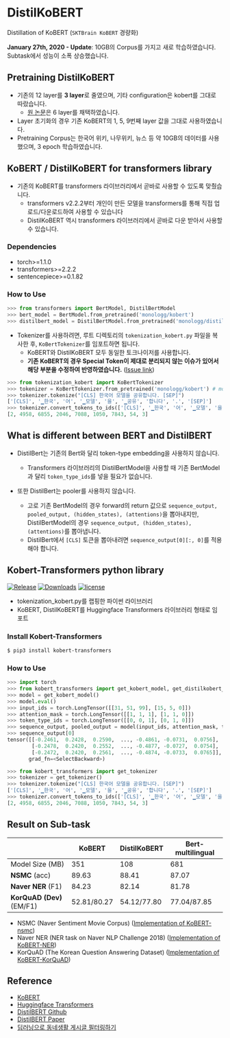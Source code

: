 # DistilKoBERT

Distillation of KoBERT (`SKTBrain KoBERT` 경량화)

**January 27th, 2020 - Update**: 10GB의 Corpus를 가지고 새로 학습하였습니다. Subtask에서 성능이 소폭 상승했습니다.

## Pretraining DistilKoBERT

- 기존의 12 layer를 **3 layer**로 줄였으며, 기타 configuration은 kobert를 그대로 따랐습니다.
  - [원 논문](https://arxiv.org/abs/1910.01108)은 6 layer를 채택하였습니다.
- Layer 초기화의 경우 기존 KoBERT의 1, 5, 9번째 layer 값을 그대로 사용하였습니다.
- Pretraining Corpus는 한국어 위키, 나무위키, 뉴스 등 약 10GB의 데이터를 사용했으며, 3 epoch 학습하였습니다.

## KoBERT / DistilKoBERT for transformers library

- 기존의 KoBERT를 transformers 라이브러리에서 곧바로 사용할 수 있도록 맞췄습니다.
  - transformers v2.2.2부터 개인이 만든 모델을 transformers를 통해 직접 업로드/다운로드하여 사용할 수 있습니다
  - DistilKoBERT 역시 transformers 라이브러리에서 곧바로 다운 받아서 사용할 수 있습니다.

### Dependencies

- torch>=1.1.0
- transformers>=2.2.2
- sentencepiece>=0.1.82

### How to Use

```python
>>> from transformers import BertModel, DistilBertModel
>>> bert_model = BertModel.from_pretrained('monologg/kobert')
>>> distilbert_model = DistilBertModel.from_pretrained('monologg/distilkobert')
```

- Tokenizer를 사용하려면, 루트 디렉토리의 `tokenization_kobert.py` 파일을 복사한 후, `KoBertTokenizer`를 임포트하면 됩니다.
  - KoBERT와 DistilKoBERT 모두 동일한 토크나이저를 사용합니다.
  - **기존 KoBERT의 경우 Special Token이 제대로 분리되지 않는 이슈가 있어서 해당 부분을 수정하여 반영하였습니다.** ([Issue link](https://github.com/SKTBrain/KoBERT/issues/11))

```python
>>> from tokenization_kobert import KoBertTokenizer
>>> tokenizer = KoBertTokenizer.from_pretrained('monologg/kobert') # monologg/distilkobert도 동일
>>> tokenizer.tokenize("[CLS] 한국어 모델을 공유합니다. [SEP]")
['[CLS]', '▁한국', '어', '▁모델', '을', '▁공유', '합니다', '.', '[SEP]']
>>> tokenizer.convert_tokens_to_ids(['[CLS]', '▁한국', '어', '▁모델', '을', '▁공유', '합니다', '.', '[SEP]'])
[2, 4958, 6855, 2046, 7088, 1050, 7843, 54, 3]
```

## What is different between BERT and DistilBERT

- DistilBert는 기존의 Bert와 달리 token-type embedding을 사용하지 않습니다.

  - Transformers 라이브러리의 DistilBertModel을 사용할 때 기존 BertModel 과 달리 `token_type_ids`를 넣을 필요가 없습니다.

- 또한 DistilBert는 pooler를 사용하지 않습니다.

  - 고로 기존 BertModel의 경우 forward의 return 값으로 `sequence_output, pooled_output, (hidden_states), (attentions)`을 뽑아내지만, DistilBertModel의 경우 `sequence_output, (hidden_states), (attentions)`를 뽑아냅니다.
  - DistilBert에서 `[CLS]` 토큰을 뽑아내려면 `sequence_output[0][:, 0]`를 적용해야 합니다.

## Kobert-Transformers python library

[![Release](https://img.shields.io/badge/release-v0.3.0-green)](https://pypi.org/project/kobert-transformers/)
[![Downloads](https://pepy.tech/badge/kobert-transformers)](https://pepy.tech/project/kobert-transformers)
[![license](https://img.shields.io/badge/license-Apache%202.0-red)](https://github.com/monologg/DistilKoBERT/blob/master/LICENSE)

- tokenization_kobert.py를 랩핑한 파이썬 라이브러리
- KoBERT, DistilKoBERT를 Huggingface Transformers 라이브러리 형태로 임포트

### Install Kobert-Transformers

```bash
$ pip3 install kobert-transformers
```

### How to Use

```python
>>> import torch
>>> from kobert_transformers import get_kobert_model, get_distilkobert_model
>>> model = get_kobert_model()
>>> model.eval()
>>> input_ids = torch.LongTensor([[31, 51, 99], [15, 5, 0]])
>>> attention_mask = torch.LongTensor([[1, 1, 1], [1, 1, 0]])
>>> token_type_ids = torch.LongTensor([[0, 0, 1], [0, 1, 0]])
>>> sequence_output, pooled_output = model(input_ids, attention_mask, token_type_ids)
>>> sequence_output[0]
tensor([[-0.2461,  0.2428,  0.2590,  ..., -0.4861, -0.0731,  0.0756],
        [-0.2478,  0.2420,  0.2552,  ..., -0.4877, -0.0727,  0.0754],
        [-0.2472,  0.2420,  0.2561,  ..., -0.4874, -0.0733,  0.0765]],
       grad_fn=<SelectBackward>)
```

```python
>>> from kobert_transformers import get_tokenizer
>>> tokenizer = get_tokenizer()
>>> tokenizer.tokenize("[CLS] 한국어 모델을 공유합니다. [SEP]")
['[CLS]', '▁한국', '어', '▁모델', '을', '▁공유', '합니다', '.', '[SEP]']
>>> tokenizer.convert_tokens_to_ids(['[CLS]', '▁한국', '어', '▁모델', '을', '▁공유', '합니다', '.', '[SEP]'])
[2, 4958, 6855, 2046, 7088, 1050, 7843, 54, 3]
```

## Result on Sub-task

|                           | KoBERT      | DistilKoBERT | Bert-multilingual |
| ------------------------- | ----------- | ------------ | ----------------- |
| Model Size (MB)           | 351         | 108          | 681               |
| **NSMC** (acc)            | 89.63       | 88.41        | 87.07             |
| **Naver NER** (F1)        | 84.23       | 82.14        | 81.78             |
| **KorQuAD (Dev)** (EM/F1) | 52.81/80.27 | 54.12/77.80  | 77.04/87.85       |

- NSMC (Naver Sentiment Movie Corpus) ([Implementation of KoBERT-nsmc](https://github.com/monologg/KoBERT-nsmc))
- Naver NER (NER task on Naver NLP Challenge 2018) ([Implementation of KoBERT-NER](https://github.com/monologg/KoBERT-NER))
- KorQuAD (The Korean Question Answering Dataset) ([Implementation of KoBERT-KorQuAD](https://github.com/monologg/KoBERT-KorQuAD))

## Reference

- [KoBERT](https://github.com/SKTBrain/KoBERT)
- [Huggingface Transformers](https://github.com/huggingface/transformers)
- [DistilBERT Github](https://github.com/huggingface/transformers/blob/master/examples/distillation/README.md)
- [DistilBERT Paper](https://arxiv.org/abs/1910.01108)
- [딥러닝으로 동네생활 게시글 필터링하기](https://medium.com/daangn/%EB%94%A5%EB%9F%AC%EB%8B%9D%EC%9C%BC%EB%A1%9C-%EB%8F%99%EB%84%A4%EC%83%9D%ED%99%9C-%EA%B2%8C%EC%8B%9C%EA%B8%80-%ED%95%84%ED%84%B0%EB%A7%81%ED%95%98%EA%B8%B0-263cfe4bc58d)
